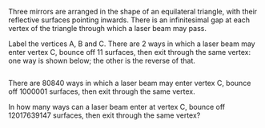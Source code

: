   <p>Three mirrors are arranged in the shape of an equilateral triangle, with their reflective surfaces pointing inwards. There is an infinitesimal gap at each vertex of the triangle through which a laser beam may pass.</p>    <p>Label the vertices A, B and C. There are 2 ways in which a laser beam may enter vertex C, bounce off 11 surfaces, then exit through the same vertex: one way is shown below; the other is the reverse of that.</p>        <img src="project/images/p_201_laserbeam.gif" alt="" />      <p>There are 80840 ways in which a laser beam may enter vertex C, bounce off 1000001 surfaces, then exit through the same vertex.</p>    <p>In how many ways can a laser beam enter at vertex C, bounce off 12017639147 surfaces, then exit through the same vertex?</p>  